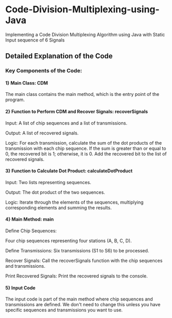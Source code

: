 # Code-Division-Multiplexing-using-Java
Implementing a Code Division Multiplexing Algorithm using Java with Static Input sequence of 6 Signals

## Detailed Explanation of the Code
### Key Components of the Code:
#### **1} Main Class: CDM**

The main class contains the main method, which is the entry point of the program.


#### **2} Function to Perform CDM and Recover Signals: recoverSignals**

Input: A list of chip sequences and a list of transmissions.

Output: A list of recovered signals.

Logic: For each transmission, calculate the sum of the dot products of the transmission with each chip sequence.
If the sum is greater than or equal to 0, the recovered bit is 1; otherwise, it is 0.
Add the recovered bit to the list of recovered signals.


#### **3} Function to Calculate Dot Product: calculateDotProduct**

Input: Two lists representing sequences.

Output: The dot product of the two sequences.

Logic: Iterate through the elements of the sequences, multiplying corresponding elements and summing the results.


#### **4} Main Method: main**

Define Chip Sequences:

Four chip sequences representing four stations (A, B, C, D).

Define Transmissions: Six transmissions (S1 to S6) to be processed.

Recover Signals: Call the recoverSignals function with the chip sequences and transmissions.

Print Recovered Signals: Print the recovered signals to the console.


#### **5} Input Code**
The input code is part of the main method where chip sequences and transmissions are defined. We don't need to change this unless you have specific sequences and transmissions you want to use.
